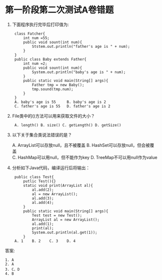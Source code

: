 # 第一阶段第二次测试A卷错题 #

1. 下面程序执行完毕后打印值为:
    
    	class Fatcher{
    		int num =55;
    		public void sount(int num){
    			Ststem.out.println("father's age is " + num);
    		}
    	}
    	public class Baby extends Father{
    		int num =2;
    		public void sount(int num){
    			System.out.println("baby's age is " + num);
    		}
    		public static void main(String[] args){
    			Father tmp = new Baby();
    			tmp.sound(tmp.num);
    		}
    	}
		A. baby's age is 55		B. baby's age is 2
	 	C. father's age is 55  	D. father's age is 2

2. File类中的()方法可以用来获取文件的大小？

		A. length() B. size() C. getLength() D. getSize() 
3. 以下关于集合类说法错误的是？
  
    A. ArrayList可以存放null，且不被覆盖	B. HashSet可以存放null，但会被覆盖  
    C. HashMap可以用null，但不能作为key	D. TreeMap不可以用null作为value
    
4. 分析如下Java代码，编译运行后将输出：

		public class Test{
			putlic Test(){}
			static void print(ArrayList al){
				al.add(2);
				al = new ArrayList();
				al.add(3);
				al.add(4);
			}
			public static void main(String[] args){
				Test test = new Test();
				ArrayList al = new ArrayList();
				al.add(1);
				print(al);
				System.out.println(al.get(1));
			}
		A. 1	B. 2	C. 3	D. 4





答案: 

	1. A
	2. A
	3. C、D
	4. B
		 